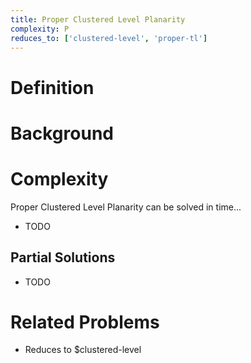 ```yaml
---
title: Proper Clustered Level Planarity
complexity: P
reduces_to: ['clustered-level', 'proper-tl']
---
```


# Definition

<!-- TODO -->

# Background

<!-- TODO -->

# Complexity

Proper Clustered Level Planarity can be solved in time...

- TODO

## Partial Solutions

- TODO

# Related Problems

- Reduces to $clustered-level
